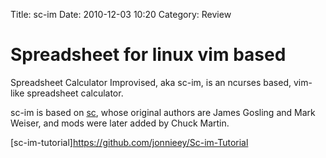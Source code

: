 Title: sc-im
Date: 2010-12-03 10:20
Category: Review

# Spreadsheet for linux vim based

Spreadsheet Calculator Improvised, aka sc-im, is an ncurses based, vim-like spreadsheet calculator.

sc-im is based on [sc](https://en.wikipedia.org/wiki/Sc_(spreadsheet_calculator)), whose original authors are James Gosling and Mark Weiser, and mods were later added by Chuck Martin.

[sc-im-tutorial]https://github.com/jonnieey/Sc-im-Tutorial

